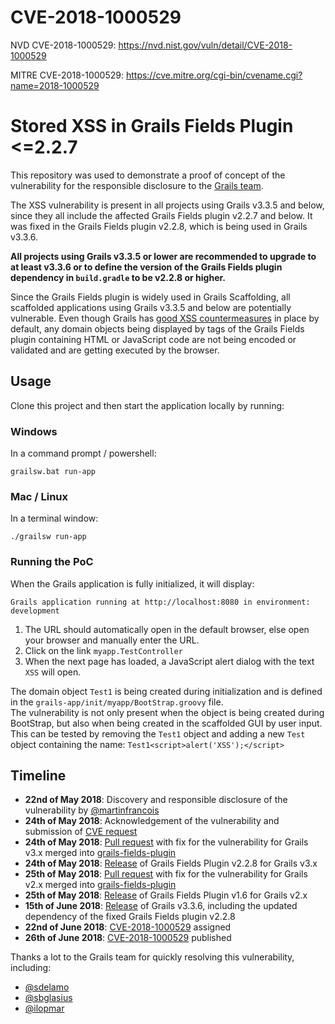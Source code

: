 # CVE-2018-1000529

NVD CVE-2018-1000529:
https://nvd.nist.gov/vuln/detail/CVE-2018-1000529

MITRE CVE-2018-1000529:
https://cve.mitre.org/cgi-bin/cvename.cgi?name=2018-1000529

# Stored XSS in Grails Fields Plugin <=2.2.7

This repository was used to demonstrate a proof of concept of the vulnerability for the responsible disclosure to the [Grails team](https://objectcomputing.com/products/grails/).

The XSS vulnerability is present in all projects using Grails v3.3.5 and below, since they all include the affected Grails Fields plugin v2.2.7 and below.
It was fixed in the Grails Fields plugin v2.2.8, which is being used in Grails v3.3.6.

**All projects using Grails v3.3.5 or lower are recommended to upgrade to at least v3.3.6 or to define the version of the Grails Fields plugin dependency in `build.gradle` to be v2.2.8 or higher.**

Since the Grails Fields plugin is widely used in Grails Scaffolding, all scaffolded applications using Grails v3.3.5 and below are potentially vulnerable.
Even though Grails has [good XSS countermeasures](https://docs.grails.org/latest/guide/security.html#xssPrevention) in place by default, any domain objects being displayed by tags of the Grails Fields plugin containing HTML or JavaScript code are not being encoded or validated and are getting executed by the browser.

## Usage

Clone this project and then start the application locally by running:
### Windows
In a command prompt / powershell:
```
grailsw.bat run-app
```
### Mac / Linux
In a terminal window:
```
./grailsw run-app
```

### Running the PoC
When the Grails application is fully initialized, it will display:
```
Grails application running at http://localhost:8080 in environment: development
```

1. The URL should automatically open in the default browser, else open your browser and manually enter the URL.  
2. Click on the link `myapp.TestController`  
3. When the next page has loaded, a JavaScript alert dialog with the text `XSS` will open.  

The domain object `Test1` is being created during initialization and is defined in the `grails-app/init/myapp/BootStrap.groovy` file.  
The vulnerability is not only present when the object is being created during BootStrap, but also when being created in the scaffolded GUI by user input.  
This can be tested by removing the `Test1` object and adding a new `Test` object containing the name: `Test1<script>alert('XSS');</script>`  

## Timeline
- **22nd of May 2018**: Discovery and responsible disclosure of the vulnerability by [@martinfrancois](https://github.com/martinfrancois)
- **24th of May 2018**: Acknowledgement of the vulnerability and submission of [CVE request](https://docs.google.com/spreadsheets/d/1PlDOsZ4Q36JU4Dz9zyBB2F3814dScppCRCe1muCT7JI/edit#gid=404258366&range=A210)
- **24th of May 2018**: [Pull request](https://github.com/grails-fields-plugin/grails-fields/pull/277) with fix for the vulnerability for Grails v3.x merged into [grails-fields-plugin](https://github.com/grails-fields-plugin/grails-fields)
- **24th of May 2018**: [Release](https://github.com/grails-fields-plugin/grails-fields/releases/tag/v2.2.8) of Grails Fields Plugin v2.2.8 for Grails v3.x
- **25th of May 2018**: [Pull request](https://github.com/grails-fields-plugin/grails-fields/pull/279) with fix for the vulnerability for Grails v2.x merged into [grails-fields-plugin](https://github.com/grails-fields-plugin/grails-fields)
- **25th of May 2018**: [Release](https://github.com/grails-fields-plugin/grails-fields/commit/011f85e1c599577f88ad96156f6739397cb5c8fa) of Grails Fields Plugin v1.6 for Grails v2.x
- **15th of June 2018**: [Release](https://github.com/grails/grails-core/releases/tag/v3.3.6) of Grails v3.3.6, including the updated dependency of the fixed Grails Fields plugin v2.2.8
- **22nd of June 2018**: [CVE-2018-1000529](https://cve.mitre.org/cgi-bin/cvename.cgi?name=2018-1000529) assigned
- **26th of June 2018**: [CVE-2018-1000529](https://cve.mitre.org/cgi-bin/cvename.cgi?name=2018-1000529) published

Thanks a lot to the Grails team for quickly resolving this vulnerability, including:  
- [@sdelamo](https://github.com/sdelamo)
- [@sbglasius](https://github.com/sbglasius)
- [@ilopmar](https://github.com/ilopmar)
